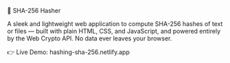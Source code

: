 🔐 SHA-256 Hasher

A sleek and lightweight web application to compute SHA-256 hashes of text or files — built with plain HTML, CSS, and JavaScript, and powered entirely by the Web Crypto API.
No data ever leaves your browser.

👉 Live Demo: hashing-sha-256.netlify.app
